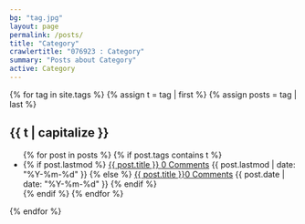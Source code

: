 ```yaml
---
bg: "tag.jpg"
layout: page
permalink: /posts/
title: "Category"
crawlertitle: "076923 : Category"
summary: "Posts about Category"
active: Category
---
```


{% for tag in site.tags %}
  {% assign t = tag | first %}
  {% assign posts = tag | last %}

  <h2 class="category-key" id="{{ t | downcase }}">{{ t | capitalize }}</h2>

  <ul class="year">
    {% for post in posts %}
      {% if post.tags contains t %}
        <li>
          {% if post.lastmod %}
            <a href="{{ post.url }}">{{ post.title }} <a href="https://076923.github.io{{ post.url }}#disqus_thread">0 Comments</a>
 </a>
            <span class="date">{{ post.lastmod | date: "%Y-%m-%d"  }}</span>
          {% else %}
            <a href="{{ post.url }}">{{ post.title }}<a href="https://076923.github.io{{ post.url }}#disqus_thread">0 Comments</a>
</a>
            <span class="date">{{ post.date | date: "%Y-%m-%d"  }}</span>
          {% endif %}
        </li>
      {% endif %}
    {% endfor %}
  </ul>

{% endfor %}
